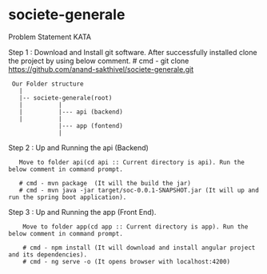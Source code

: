 # societe-generale
Problem Statement KATA

Step 1 :
     Download and Install git software. After successfully installed clone the project by using
     below comment.
     # cmd - git clone https://github.com/anand-sakthivel/societe-generale.git
     
     Our Folder structure
       |
       |-- societe-generale(root)
       |          |
       |          |--- api (backend)
       |          |
                  |--- app (fontend)
                  |
     
Step 2 :
       Up and Running the api (Backend)
        
       Move to folder api(cd api :: Current directory is api). Run the below comment in command prompt.
       
       # cmd - mvn package  (It will the build the jar)
       # cmd - mvn java -jar target/soc-0.0.1-SNAPSHOT.jar (It will up and run the spring boot application).
       
Step 3 :
        Up and Running the app (Front End).
        
        Move to folder app(cd app :: Current directory is app). Run the below comment in command prompt.
        
        # cmd - npm install (It will download and install angular project and its dependencies).
        # cmd - ng serve -o (It opens browser with localhost:4200)
        
       
